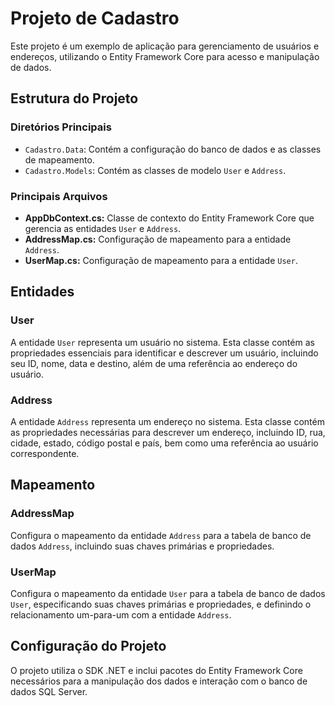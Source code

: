 

# Projeto de Cadastro

Este projeto é um exemplo de aplicação para gerenciamento de usuários e endereços, utilizando o Entity Framework Core para acesso e manipulação de dados.

## Estrutura do Projeto

### Diretórios Principais

- `Cadastro.Data`: Contém a configuração do banco de dados e as classes de mapeamento.
- `Cadastro.Models`: Contém as classes de modelo `User` e `Address`.

### Principais Arquivos

- **AppDbContext.cs:** Classe de contexto do Entity Framework Core que gerencia as entidades `User` e `Address`.
- **AddressMap.cs:** Configuração de mapeamento para a entidade `Address`.
- **UserMap.cs:** Configuração de mapeamento para a entidade `User`.

## Entidades

### User

A entidade `User` representa um usuário no sistema. Esta classe contém as propriedades essenciais para identificar e descrever um usuário, incluindo seu ID, nome, data e destino, além de uma referência ao endereço do usuário.

### Address

A entidade `Address` representa um endereço no sistema. Esta classe contém as propriedades necessárias para descrever um endereço, incluindo ID, rua, cidade, estado, código postal e país, bem como uma referência ao usuário correspondente.

## Mapeamento

### AddressMap

Configura o mapeamento da entidade `Address` para a tabela de banco de dados `Address`, incluindo suas chaves primárias e propriedades.

### UserMap

Configura o mapeamento da entidade `User` para a tabela de banco de dados `User`, especificando suas chaves primárias e propriedades, e definindo o relacionamento um-para-um com a entidade `Address`.

## Configuração do Projeto

O projeto utiliza o SDK .NET e inclui pacotes do Entity Framework Core necessários para a manipulação dos dados e interação com o banco de dados SQL Server.

